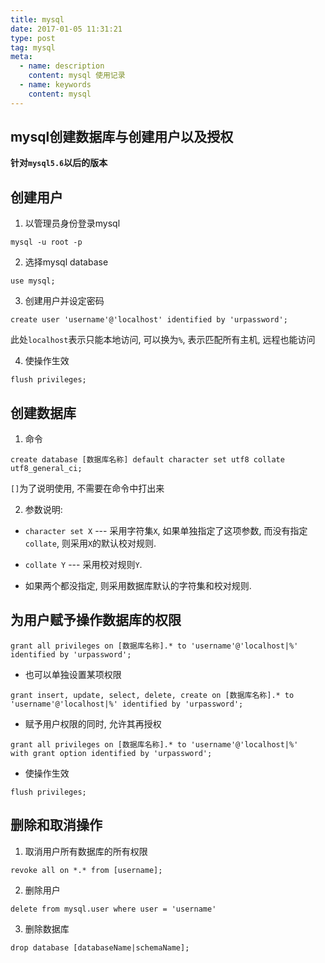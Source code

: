 ```yaml
---
title: mysql
date: 2017-01-05 11:31:21
type: post
tag: mysql
meta:
  - name: description
    content: mysql 使用记录
  - name: keywords
    content: mysql
---
```


## mysql创建数据库与创建用户以及授权
<!-- more -->
**针对`mysql5.6`以后的版本**

## 创建用户

1. 以管理员身份登录mysql
```
mysql -u root -p
```

2. 选择mysql database
```
use mysql;
```

3. 创建用户并设定密码
```
create user 'username'@'localhost' identified by 'urpassword';
```
此处`localhost`表示只能本地访问, 可以换为`%`, 表示匹配所有主机, 远程也能访问

4. 使操作生效
```
flush privileges;
```

## 创建数据库

1. 命令
```
create database [数据库名称] default character set utf8 collate utf8_general_ci;
```

`[]`为了说明使用, 不需要在命令中打出来

2. 参数说明:
- `character set X` --- 采用字符集`X`, 如果单独指定了这项参数, 而没有指定`collate`, 则采用`X`的默认校对规则.

- `collate Y` --- 采用校对规则`Y`.

- 如果两个都没指定, 则采用数据库默认的字符集和校对规则.

## 为用户赋予操作数据库的权限

```
grant all privileges on [数据库名称].* to 'username'@'localhost|%'
identified by 'urpassword';
```
- 也可以单独设置某项权限
```
grant insert, update, select, delete, create on [数据库名称].* to
'username'@'localhost|%' identified by 'urpassword';
```
- 赋予用户权限的同时, 允许其再授权
```
grant all privileges on [数据库名称].* to 'username'@'localhost|%'
with grant option identified by 'urpassword';
```
- 使操作生效
```
flush privileges;
```

## 删除和取消操作

1. 取消用户所有数据库的所有权限
```
revoke all on *.* from [username];
```
2. 删除用户
```
delete from mysql.user where user = 'username'
```
3. 删除数据库
```
drop database [databaseName|schemaName];
```